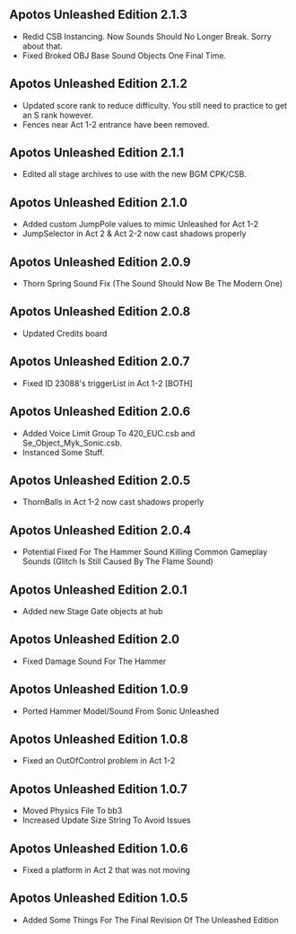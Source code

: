 ## Apotos Unleashed Edition 2.1.3

- Redid CSB Instancing. Now Sounds Should No Longer Break. Sorry about that.
- Fixed Broked OBJ Base Sound Objects One Final Time.

## Apotos Unleashed Edition 2.1.2

- Updated score rank to reduce difficulty. You still need to practice to get an S rank however.
- Fences near Act 1-2 entrance have been removed.


## Apotos Unleashed Edition 2.1.1

- Edited all stage archives to use with the new BGM CPK/CSB.


## Apotos Unleashed Edition 2.1.0

- Added custom JumpPole values to mimic Unleashed for Act 1-2
- JumpSelector in Act 2 & Act 2-2 now cast shadows properly


## Apotos Unleashed Edition 2.0.9

- Thorn Spring Sound Fix (The Sound Should Now Be The Modern One)

## Apotos Unleashed Edition 2.0.8

- Updated Credits board

## Apotos Unleashed Edition 2.0.7

- Fixed ID 23088's triggerList in Act 1-2 [BOTH]

## Apotos Unleashed Edition 2.0.6

- Added Voice Limit Group To 420_EUC.csb and Se_Object_Myk_Sonic.csb.
- Instanced Some Stuff.



## Apotos Unleashed Edition 2.0.5

- ThornBalls in Act 1-2 now cast shadows properly


## Apotos Unleashed Edition 2.0.4

- Potential Fixed For The Hammer Sound Killing Common Gameplay Sounds (Glitch Is Still Caused By The Flame Sound)


## Apotos Unleashed Edition 2.0.1

- Added new Stage Gate objects at hub


## Apotos Unleashed Edition 2.0

- Fixed Damage Sound For The Hammer


## Apotos Unleashed Edition 1.0.9

- Ported Hammer Model/Sound From Sonic Unleashed


## Apotos Unleashed Edition 1.0.8

- Fixed an OutOfControl problem in Act 1-2


## Apotos Unleashed Edition 1.0.7

- Moved Physics File To bb3 
- Increased Update Size String To Avoid Issues


## Apotos Unleashed Edition 1.0.6

- Fixed a platform in Act 2 that was not moving


## Apotos Unleashed Edition 1.0.5

- Added Some Things For The Final Revision Of The Unleashed Edition